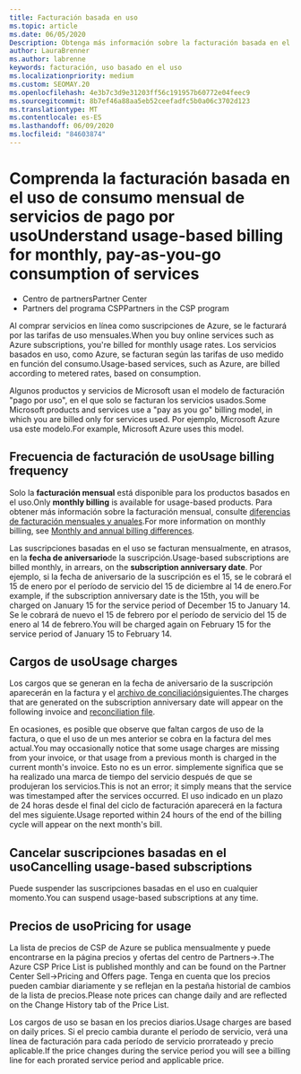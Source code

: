 ```yaml
---
title: Facturación basada en uso
ms.topic: article
ms.date: 06/05/2020
Description: Obtenga más información sobre la facturación basada en el uso en el centro de Partners, donde se le facturarán las tarifas de uso mensuales.
author: LauraBrenner
ms.author: labrenne
keywords: facturación, uso basado en el uso
ms.localizationpriority: medium
ms.custom: SEOMAY.20
ms.openlocfilehash: 4e3b7c3d9e31203ff56c191957b60772e04feec9
ms.sourcegitcommit: 8b7ef46a88aa5eb52ceefadfc5b0a06c3702d123
ms.translationtype: MT
ms.contentlocale: es-ES
ms.lasthandoff: 06/09/2020
ms.locfileid: "84603874"
---
```

# <a name="understand-usage-based-billing-for-monthly-pay-as-you-go-consumption-of-services"></a><span data-ttu-id="8ff7e-104">Comprenda la facturación basada en el uso de consumo mensual de servicios de pago por uso</span><span class="sxs-lookup"><span data-stu-id="8ff7e-104">Understand usage-based billing for monthly, pay-as-you-go consumption of services</span></span>

- <span data-ttu-id="8ff7e-105">Centro de partners</span><span class="sxs-lookup"><span data-stu-id="8ff7e-105">Partner Center</span></span>
- <span data-ttu-id="8ff7e-106">Partners del programa CSP</span><span class="sxs-lookup"><span data-stu-id="8ff7e-106">Partners in the CSP program</span></span>

<span data-ttu-id="8ff7e-107">Al comprar servicios en línea como suscripciones de Azure, se le facturará por las tarifas de uso mensuales.</span><span class="sxs-lookup"><span data-stu-id="8ff7e-107">When you buy online services such as Azure subscriptions, you're billed for monthly usage rates.</span></span> <span data-ttu-id="8ff7e-108">Los servicios basados en uso, como Azure, se facturan según las tarifas de uso medido en función del consumo.</span><span class="sxs-lookup"><span data-stu-id="8ff7e-108">Usage-based services, such as Azure, are billed according to metered rates, based on consumption.</span></span>

<span data-ttu-id="8ff7e-109">Algunos productos y servicios de Microsoft usan el modelo de facturación "pago por uso", en el que solo se facturan los servicios usados.</span><span class="sxs-lookup"><span data-stu-id="8ff7e-109">Some Microsoft products and services use a "pay as you go" billing model, in which you are billed only for services used.</span></span> <span data-ttu-id="8ff7e-110">Por ejemplo, Microsoft Azure usa este modelo.</span><span class="sxs-lookup"><span data-stu-id="8ff7e-110">For example, Microsoft Azure uses this model.</span></span> 

## <a name="usage-billing-frequency"></a><span data-ttu-id="8ff7e-111">Frecuencia de facturación de uso</span><span class="sxs-lookup"><span data-stu-id="8ff7e-111">Usage billing frequency</span></span>

<span data-ttu-id="8ff7e-112">Solo la **facturación mensual** está disponible para los productos basados en el uso.</span><span class="sxs-lookup"><span data-stu-id="8ff7e-112">Only **monthly billing** is available for usage-based products.</span></span> <span data-ttu-id="8ff7e-113">Para obtener más información sobre la facturación mensual, consulte [diferencias de facturación mensuales y anuales](billing-annual-monthly.md).</span><span class="sxs-lookup"><span data-stu-id="8ff7e-113">For more information on monthly billing, see [Monthly and annual billing differences](billing-annual-monthly.md).</span></span>

<span data-ttu-id="8ff7e-114">Las suscripciones basadas en el uso se facturan mensualmente, en atrasos, en la **fecha de aniversario**de la suscripción.</span><span class="sxs-lookup"><span data-stu-id="8ff7e-114">Usage-based subscriptions are billed monthly, in arrears, on the **subscription anniversary date**.</span></span> <span data-ttu-id="8ff7e-115">Por ejemplo, si la fecha de aniversario de la suscripción es el 15, se le cobrará el 15 de enero por el período de servicio del 15 de diciembre al 14 de enero.</span><span class="sxs-lookup"><span data-stu-id="8ff7e-115">For example, if the subscription anniversary date is the 15th, you will be charged on January 15 for the service period of December 15 to January 14.</span></span> <span data-ttu-id="8ff7e-116">Se le cobrará de nuevo el 15 de febrero por el período de servicio del 15 de enero al 14 de febrero.</span><span class="sxs-lookup"><span data-stu-id="8ff7e-116">You will be charged again on February 15 for the service period of January 15 to February 14.</span></span>

## <a name="usage-charges"></a><span data-ttu-id="8ff7e-117">Cargos de uso</span><span class="sxs-lookup"><span data-stu-id="8ff7e-117">Usage charges</span></span>

<span data-ttu-id="8ff7e-118">Los cargos que se generan en la fecha de aniversario de la suscripción aparecerán en la factura y el [archivo de conciliación](usage-based-recon-files.md)siguientes.</span><span class="sxs-lookup"><span data-stu-id="8ff7e-118">The charges that are generated on the subscription anniversary date will appear on the following invoice and [reconciliation file](usage-based-recon-files.md).</span></span>

<span data-ttu-id="8ff7e-119">En ocasiones, es posible que observe que faltan cargos de uso de la factura, o que el uso de un mes anterior se cobra en la factura del mes actual.</span><span class="sxs-lookup"><span data-stu-id="8ff7e-119">You may occasionally notice that some usage charges are missing from your invoice, or that usage from a previous month is charged in the current month's invoice.</span></span> <span data-ttu-id="8ff7e-120">Esto no es un error. simplemente significa que se ha realizado una marca de tiempo del servicio después de que se produjeran los servicios.</span><span class="sxs-lookup"><span data-stu-id="8ff7e-120">This is not an error; it simply means that the service was timestamped after the services occurred.</span></span> <span data-ttu-id="8ff7e-121">El uso indicado en un plazo de 24 horas desde el final del ciclo de facturación aparecerá en la factura del mes siguiente.</span><span class="sxs-lookup"><span data-stu-id="8ff7e-121">Usage reported within 24 hours of the end of the billing cycle will appear on the next month's bill.</span></span>

## <a name="cancelling-usage-based-subscriptions"></a><span data-ttu-id="8ff7e-122">Cancelar suscripciones basadas en el uso</span><span class="sxs-lookup"><span data-stu-id="8ff7e-122">Cancelling usage-based subscriptions</span></span>

<span data-ttu-id="8ff7e-123">Puede suspender las suscripciones basadas en el uso en cualquier momento.</span><span class="sxs-lookup"><span data-stu-id="8ff7e-123">You can suspend usage-based subscriptions at any time.</span></span>

## <a name="pricing-for-usage"></a><span data-ttu-id="8ff7e-124">Precios de uso</span><span class="sxs-lookup"><span data-stu-id="8ff7e-124">Pricing for usage</span></span>

<span data-ttu-id="8ff7e-125">La lista de precios de CSP de Azure se publica mensualmente y puede encontrarse en la página precios y ofertas del centro de Partners->.</span><span class="sxs-lookup"><span data-stu-id="8ff7e-125">The Azure CSP Price List is published monthly and can be found on the Partner Center Sell->Pricing and Offers page.</span></span> <span data-ttu-id="8ff7e-126">Tenga en cuenta que los precios pueden cambiar diariamente y se reflejan en la pestaña historial de cambios de la lista de precios.</span><span class="sxs-lookup"><span data-stu-id="8ff7e-126">Please note prices can change daily and are reflected on the Change History tab of the Price List.</span></span>

<span data-ttu-id="8ff7e-127">Los cargos de uso se basan en los precios diarios.</span><span class="sxs-lookup"><span data-stu-id="8ff7e-127">Usage charges are based on daily prices.</span></span> <span data-ttu-id="8ff7e-128">Si el precio cambia durante el período de servicio, verá una línea de facturación para cada período de servicio prorrateado y precio aplicable.</span><span class="sxs-lookup"><span data-stu-id="8ff7e-128">If the price changes during the service period you will see a billing line for each prorated service period and applicable price.</span></span>

